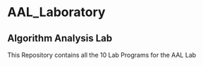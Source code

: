 # AAL_Laboratory
## Algorithm Analysis Lab

This Repository contains all the 10 Lab Programs for the AAL Lab 
